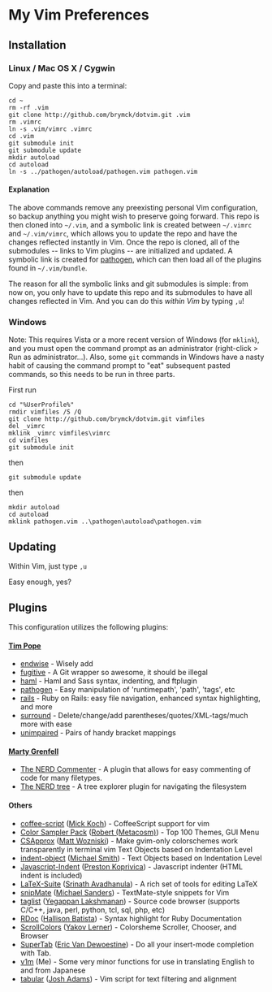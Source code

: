 My Vim Preferences
==================

Installation
------------

### Linux / Mac OS X / Cygwin

Copy and paste this into a terminal:

    cd ~
    rm -rf .vim
    git clone http://github.com/brymck/dotvim.git .vim
    rm .vimrc
    ln -s .vim/vimrc .vimrc
    cd .vim
    git submodule init
    git submodule update
    mkdir autoload
    cd autoload
    ln -s ../pathogen/autoload/pathogen.vim pathogen.vim

#### Explanation

The above commands remove any preexisting personal Vim configuration, so backup
anything you might wish to preserve going forward. This repo is then cloned
into `~/.vim`, and a symbolic link is created between `~/.vimrc` and
`~/.vim/vimrc`, which allows you to update the repo and have the changes
reflected instantly in Vim. Once the repo is cloned, all of the submodules --
links to Vim plugins -- are initialized and updated. A symbolic link is created
for [pathogen](http://www.vim.org/scripts/script.php?script_id=2332), which can
then load all of the plugins found in `~/.vim/bundle`.

The reason for all the symbolic links and git submodules is simple: from now
on, you only have to update this repo and its submodules to have all changes
reflected in Vim. And you can do this _within Vim_ by typing `,u`!

### Windows

Note: This requires Vista or a more recent version of Windows (for `mklink`),
and you must open the command prompt as an administrator (right-click > Run as
administrator...). Also, some `git` commands in Windows have a nasty habit of
causing the command prompt to "eat" subsequent pasted commands, so this needs
to be run in three parts.

First run

    cd "%UserProfile%"
    rmdir vimfiles /S /Q
    git clone http://github.com/brymck/dotvim.git vimfiles
    del _vimrc
    mklink _vimrc vimfiles\vimrc
    cd vimfiles
    git submodule init

then

    git submodule update

then
    
    mkdir autoload
    cd autoload
    mklink pathogen.vim ..\pathogen\autoload\pathogen.vim

Updating
--------

Within Vim, just type `,u`

Easy enough, yes?

Plugins
-------

This configuration utilizes the following plugins:

#### [Tim Pope](http://www.vim.org/account/profile.php?user_id=9012)

* [endwise](http://www.vim.org/scripts/script.php?script_id=2386) - Wisely add
* [fugitive](http://www.vim.org/scripts/script.php?script_id=2975) - A Git
  wrapper so awesome, it should be illegal
* [haml](http://www.vim.org/scripts/script.php?script_id=1433) - Haml and Sass
  syntax, indenting, and ftplugin
* [pathogen](http://www.vim.org/scripts/script.php?script_id=2332) - Easy
  manipulation of 'runtimepath', 'path', 'tags', etc
* [rails](http://www.vim.org/scripts/script.php?script_id=1567) - Ruby on
  Rails: easy file navigation, enhanced syntax highlighting, and more
* [surround](http://www.vim.org/scripts/script.php?script_id=1697) -
  Delete/change/add parentheses/quotes/XML-tags/much more with ease
* [unimpaired](http://www.vim.org/scripts/script.php?script_id=1590) - Pairs of
  handy bracket mappings

#### [Marty Grenfell](http://www.vim.org/account/profile.php?user_id=7006)

* [The NERD Commenter](http://www.vim.org/scripts/script.php?script_id=1218) -
  A plugin that allows for easy commenting of code for many filetypes.
* [The NERD tree](http://www.vim.org/scripts/script.php?script_id=1658) - A
  tree explorer plugin for navigating the filesystem

#### Others

* [coffee-script](http://www.vim.org/scripts/script.php?script_id=3590) ([Mick
  Koch](http://www.vim.org/account/profile.php?user_id=19434)) - CoffeeScript
  support for vim
* [Color Sampler Pack](http://www.vim.org/scripts/script.php?script_id=625)
  ([Robert (Metacosm)](http://www.vim.org/account/profile.php?user_id=2162)) -
  Top 100 Themes, GUI Menu
* [CSApprox](http://www.vim.org/scripts/script.php?script_id=2390) ([Matt
  Wozniski](http://www.vim.org/account/profile.php?user_id=13145)) - Make
  gvim-only colorschemes work transparently in terminal vim Text Objects based
  on Indentation Level
* [indent-object](http://www.vim.org/scripts/script.php?script_id=3037)
  ([Michael Smith](http://www.vim.org/account/profile.php?user_id=19478)) -
  Text Objects based on Indentation Level
* [Javascript-Indent](http://www.vim.org/scripts/script.php?script_id=3081)
  ([Preston Koprivica](http://www.vim.org/account/profile.php?user_id=19766)) -
  Javascript indenter (HTML indent is included)
* [LaTeX-Suite](http://www.vim.org/scripts/script.php?script_id=475) ([Srinath
  Avadhanula](http://www.vim.org/account/profile.php?user_id=247)) - A rich set
  of tools for editing LaTeX
* [snipMate](http://www.vim.org/scripts/script.php?script_id=2540) ([Michael
  Sanders](http://www.vim.org/account/profile.php?user_id=16544)) -
  TextMate-style snippets for Vim
* [taglist](http://www.vim.org/scripts/script.php?script_id=273) ([Yegappan
  Lakshmanan](http://www.vim.org/account/profile.php?user_id=244)) - Source
  code browser (supports C/C++, java, perl, python, tcl, sql, php, etc)
* [RDoc](http://www.vim.org/scripts/script.php?script_id=2878) ([Hallison
  Batista](http://www.vim.org/account/profile.php?user_id=12644)) - Syntax
  highlight for Ruby Documentation
* [ScrollColors](http://www.vim.org/scripts/script.php?script_id=1488) ([Yakov
  Lerner](http://www.vim.org/account/profile.php?user_id=2342)) - Colorsheme
  Scroller, Chooser, and Browser
* [SuperTab](http://www.vim.org/scripts/script.php?script_id=1643) ([Eric Van
  Dewoestine](http://www.vim.org/account/profile.php?user_id=6016)) - Do all
  your insert-mode completion with Tab.
* [v1m](https://github.com/brymck/v1m) (Me) - Some very minor functions for use
  in translating English to and from Japanese
* [tabular](http://www.vim.org/scripts/script.php?script_id=3464) ([Josh
  Adams](http://www.vim.org/account/profile.php?user_id=27136)) - Vim script
  for text filtering and alignment
